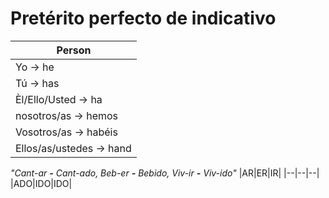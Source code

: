 # Pretérito perfecto de indicativo

|Person                  |
|------------------------|
|Yo -> he                |
|Tú -> has               |
|Èl/Ello/Usted -> ha     |
|nosotros/as -> hemos    |
|Vosotros/as -> habéis   |
|Ellos/as/ustedes -> hand|

*"Cant-ar **-** Cant-ado, Beb-er **-** Bebido, Viv-ir **-** Viv-ido"*
|AR|ER|IR|
|--|--|--|
|ADO|IDO|IDO|